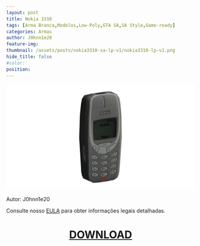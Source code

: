 ```yaml
---
layout: post
title: Nokia 3310
tags: [Arma Branca,Modelos,Low-Poly,GTA SA,SA Style,Game-ready]
categories: Armas
author: J0hnn1e20
feature-img:
thumbnail: /assets/posts/nokia3310-sa-lp-v1/nokia3310-lp-v1.png
hide_title: false
#color: 
position: 
---
```

![Nokia 3310](/assets/posts/nokia3310-sa-lp-v1/nokia3310-lp-v1.png)

Autor: J0hnn1e20

Consulte nosso [EULA](https://j0hnn1e20.github.io/EULA.html) para obter informações legais detalhadas.

<h1 style="text-align: center; color: white;">
   <a href="/assets/posts/nokia3310-sa-lp-v1/Nokia3310.zip" download>DOWNLOAD</a>
</h1>
